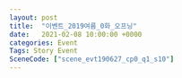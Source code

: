 ```yaml
---
layout: post
title:  "이벤트_2019여름_0화_오프닝"
date:   2021-02-08 10:00:00 +0000
categories: Event
Tags: Story Event
SceneCode: ["scene_evt190627_cp0_q1_s10"]
---
```

